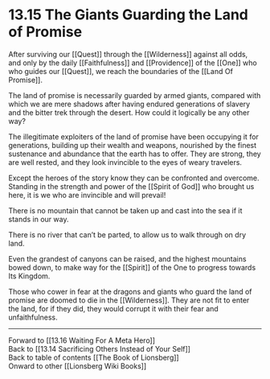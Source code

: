 # 13.15 The Giants Guarding the Land of Promise

After surviving our [[Quest]] through the [[Wilderness]] against all odds, and only by the daily [[Faithfulness]] and [[Providence]] of the [[One]] who who guides our [[Quest]], we reach the boundaries of the [[Land Of Promise]].

The land of promise is necessarily guarded by armed giants, compared with which we are mere shadows after having endured generations of slavery and the bitter trek through the desert. How could it logically be any other way?

The illegitimate exploiters of the land of promise have been occupying it for generations, building up their wealth and weapons, nourished by the finest sustenance and abundance that the earth has to offer. They are strong, they are well rested, and they look invincible to the eyes of weary travelers.

Except the heroes of the story know they can be confronted and overcome. Standing in the strength and power of the [[Spirit of God]] who brought us here, it is we who are invincible and will prevail!

There is no mountain that cannot be taken up and cast into the sea if it stands in our way.

There is no river that can’t be parted, to allow us to walk through on dry land.

Even the grandest of canyons can be raised, and the highest mountains bowed down, to make way for the [[Spirit]] of the One to progress towards Its Kingdom.

Those who cower in fear at the dragons and giants who guard the land of promise are doomed to die in the [[Wilderness]]. They are not fit to enter the land, for if they did, they would corrupt it with their fear and unfaithfulness.

___

Forward to [[13.16 Waiting For A Meta Hero]]  
Back to [[13.14 Sacrificing Others Instead of Your Self]]  
Back to table of contents [[The Book of Lionsberg]]  
Onward to other [[Lionsberg Wiki Books]]  
